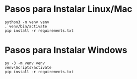 # Pasos para Instalar Linux/Mac

```
python3 -m venv venv
. venv/bin/activate
pip install -r requirements.txt
```

# Pasos para Instalar Windows

```
py -3 -m venv venv
venv\Scripts\activate
pip install -r requirements.txt
```
